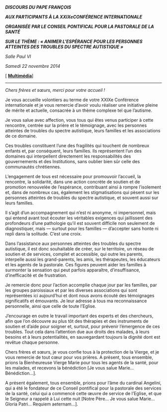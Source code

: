 ***DISCOURS DU PAPE FRANÇOIS***

***AUX PARTICIPANTS À LA XXIXeCONFÉRENCE INTERNATIONALE***

***ORGANISÉE PAR LE CONSEIL PONTIFICAL POUR LA PASTORALE DE LA SANTÉ***

***SUR LE THÈME : « ANIMER L'ESPÉRANCE POUR LES PERSONNES ATTEINTES DES TROUBLES DU SPECTRE AUTISTIQUE »***

*Salle Paul VI*

*Samedi 22 novembre 2014*

[ **[Multimédia](http://w2.vatican.va/content/francesco/fr/events/event.dir.html/content/vaticanevents/fr/2014/11/22/conferenzainternazionaleautismo.html)**]

* * *

*Chers frères et sœurs, merci pour votre accueil !*

Je vous accueille volontiers au terme de votre XXIXe Conférence internationale et je vous remercie d’avoir voulu réaliser une initiative pleine de mérite et actuelle, consacrée à un thème complexe tel que l’autisme.

Je vous salue avec affection, vous tous qui êtes venus participer à cette rencontre, centrée sur la prière et le témoignage, avec les personnes atteintes de troubles du spectre autistique, leurs familles et les associations de ce domaine.

Ces troubles constituent l’une des fragilités qui touchent de nombreux enfants et, par conséquent, leurs familles. Ils représentent l’un des domaines qui interpellent directement les responsabilités des gouvernements et des Institutions, sans oublier bien sûr celle des communautés chrétiennes.

L’engagement de tous est nécessaire pour promouvoir l’accueil, la rencontre, la solidarité, dans une action concrète de soutien et de promotion renouvelée de l’espérance, contribuant ainsi à rompre l’isolement et, dans de nombreux cas, également les stigmatisations qui pèsent sur les personnes atteintes de troubles du spectre autistique, et souvent aussi sur leurs familles.

Il s’agit d’un accompagnement qui n’est ni anonyme, ni impersonnel, mais qui entend avant tout écouter les véritables exigences qui jaillissent des profondeurs d’une pathologie qu’il est souvent difficile non seulement de diagnostiquer, mais — surtout pour les familles — d’accepter sans honte ni repli dans la solitude. C’est une croix.

Dans l’assistance aux personnes atteintes des troubles du spectre autistique, il est donc souhaitable de créer, sur le territoire, un réseau de soutien et de services, complet et accessible, qui outre les parents, interpelle aussi les grand-parents, les amis, les thérapeutes, les éducateurs et les agents de la pastorale. Ces figures peuvent aider les familles à surmonter la sensation qui peut parfois apparaître, d’insuffisance, d’inefficacité et de frustration.

Je remercie donc pour l’action accomplie chaque jour par les familles, par les groupes paroissiaux et par les diverses associations qui sont représentées ici aujourd’hui et dont nous avons écouté des témoignages significatifs et émouvants. Je leur adresse à tous ma reconnaissance personnelle, ainsi que celle de toute l’Eglise.

J’encourage en outre le travail important des experts et des chercheurs, afin que l’on découvre au plus tôt des thérapies et des instruments de soutien et d’aide pour soigner et, surtout, pour prévenir l’émergence de ces troubles. Tout cela dans l’attention due aux droits des malades, à leurs besoins et à leurs potentialités, en sauvegardant toujours la dignité dont est revêtue chaque personne.

Chers frères et sœurs, je vous confie tous à la protection de la Vierge, et je vous remercie de tout cœur pour vos prières. A présent, tous ensemble, prions la Bienheureuse Vierge Marie pour tous les agents de la santé, pour les malades, et recevons la bénédiction [Je vous salue Marie... Bénédiction...].

A présent également, tous ensemble, prions pour l’âme du cardinal Angelini, qui a été le fondateur de ce Conseil pontifical pour la pastorale des services de la santé, celui qui a commencé cette œuvre de service de l’Eglise, et que le Seigneur a rappelé à Lui cette nuit [Notre Père... Je vous salue Marie... Gloria Patri... Requiem aeternam...].